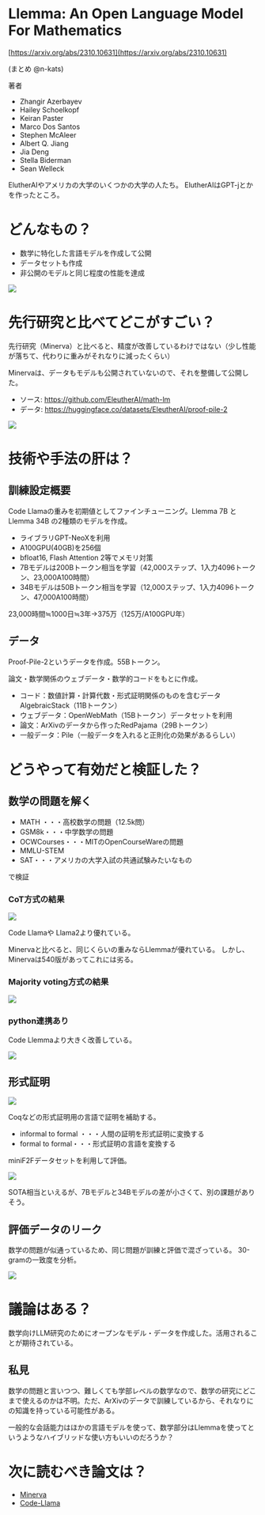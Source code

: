 # Llemma: An Open Language Model For Mathematics

[https://arxiv.org/abs/2310.10631](https://arxiv.org/abs/2310.10631)

(まとめ @n-kats)

著者
* Zhangir Azerbayev
* Hailey Schoelkopf
* Keiran Paster
* Marco Dos Santos
* Stephen McAleer
* Albert Q. Jiang
* Jia Deng
* Stella Biderman
* Sean Welleck

ElutherAIやアメリカの大学のいくつかの大学の人たち。
ElutherAIはGPT-jとかを作ったところ。

# どんなもの？
* 数学に特化した言語モデルを作成して公開
* データセットも作成
* 非公開のモデルと同じ程度の性能を達成

![](./Llemma_2310.10631/sample.png)

# 先行研究と比べてどこがすごい？
先行研究（Minerva）と比べると、精度が改善しているわけではない（少し性能が落ちて、代わりに重みがそれなりに減ったくらい）

Minervaは、データもモデルも公開されていないので、それを整備して公開した。

* ソース: https://github.com/EleutherAI/math-lm
* データ: https://huggingface.co/datasets/EleutherAI/proof-pile-2

![](./Llemma_2310.10631/vs_minerva.png)

# 技術や手法の肝は？
## 訓練設定概要
Code Llamaの重みを初期値としてファインチューニング。Llemma 7B と Llemma 34B の2種類のモデルを作成。

* ライブラリGPT-NeoXを利用
* A100GPU(40GB)を256個
* bfloat16, Flash Attention 2等でメモリ対策
* 7Bモデルは200Bトークン相当を学習（42,000ステップ、1入力4096トークン、23,000A100時間）
* 34Bモデルは50Bトークン相当を学習（12,000ステップ、1入力4096トークン、47,000A100時間）

23,000時間≒1000日≒3年→375万（125万/A100GPU年）

## データ
Proof-Pile-2というデータを作成。55Bトークン。

論文・数学関係のウェブデータ・数学的コードをもとに作成。

* コード：数値計算・計算代数・形式証明関係のものを含むデータAlgebraicStack（11Bトークン）
* ウェブデータ：OpenWebMath（15Bトークン）データセットを利用
* 論文：ArXivのデータから作ったRedPajama（29Bトークン）
* 一般データ：Pile（一般データを入れると正則化の効果があるらしい）

# どうやって有効だと検証した？
## 数学の問題を解く
* MATH ・・・高校数学の問題（12.5k問）
* GSM8k・・・中学数学の問題
* OCWCourses・・・MITのOpenCourseWareの問題
* MMLU-STEM
* SAT・・・アメリカの大学入試の共通試験みたいなもの

で検証

### CoT方式の結果

![](./Llemma_2310.10631/scores_cot.png)

Code Llamaや Llama2より優れている。

Minervaと比べると、同じくらいの重みならLlemmaが優れている。
しかし、Minervaは540版があってこれには劣る。

### Majority voting方式の結果

![](./Llemma_2310.10631/scores_majority_voting.png)

### python連携あり
Code Llemmaより大きく改善している。

![](./Llemma_2310.10631/scores_with_python.png)

## 形式証明

![](./Llemma_2310.10631/formal_math.png)

Coqなどの形式証明用の言語で証明を補助する。
* informal to formal ・・・人間の証明を形式証明に変換する
* formal to formal・・・形式証明の言語を変換する

miniF2Fデータセットを利用して評価。

![](./Llemma_2310.10631/scores_formal_math.png)

SOTA相当といえるが、7Bモデルと34Bモデルの差が小さくて、別の課題がありそう。

## 評価データのリーク
数学の問題が似通っているため、同じ問題が訓練と評価で混ざっている。
30-gramの一致度を分析。

![](./Llemma_2310.10631/leak_test.png)


# 議論はある？
数学向けLLM研究のためにオープンなモデル・データを作成した。活用されることが期待されている。

## 私見
数学の問題と言いつつ、難しくても学部レベルの数学なので、数学の研究にどこまで使えるのかは不明。ただ、ArXivのデータで訓練しているから、それなりにの知識を持っている可能性がある。

一般的な会話能力はほかの言語モデルを使って、数学部分はLlemmaを使ってというようなハイブリッドな使い方もいいのだろうか？

# 次に読むべき論文は？
* [Minerva](https://arxiv.org/abs/2206.14858)
* [Code-Llama](https://arxiv.org/abs/2308.12950)